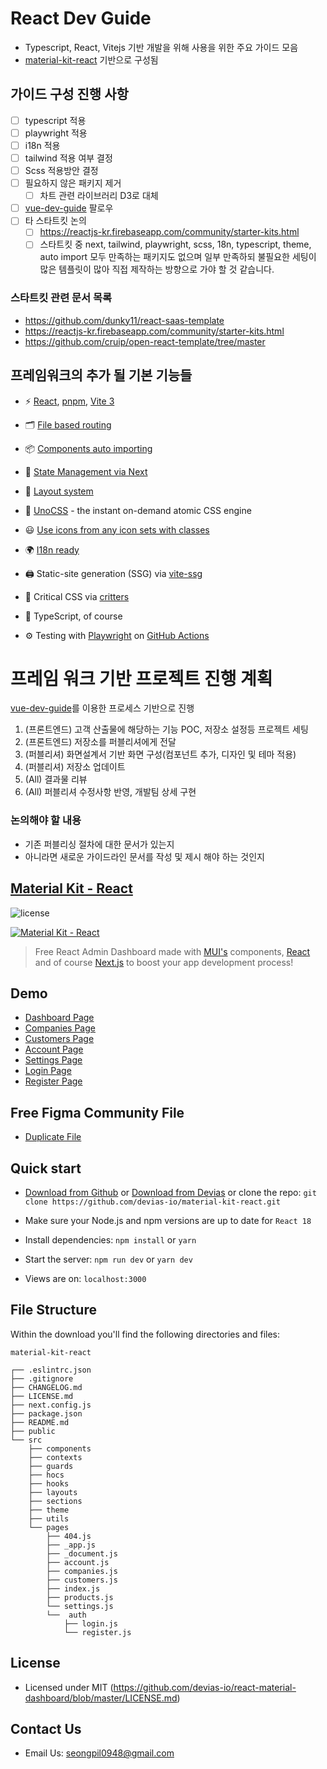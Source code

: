 # React Dev Guide
- Typescript, React, Vitejs 기반 개발을 위해 사용을 위한 주요 가이드 모음
- [material-kit-react](https://github.com/devias-io/material-kit-react) 기반으로 구성됨

## 가이드 구성 진행 사항
- [ ] typescript 적용
- [ ] playwright 적용
- [ ] i18n 적용
- [ ] tailwind 적용 여부 결정
- [ ] Scss 적용방안 결정
- [ ] 필요하지 않은 패키지 제거
  - [ ] 차트 관련 라이브러리 D3로 대체
- [ ] [vue-dev-guide](https://github.com/socketbear/vue-dev-guide) 팔로우
- [ ] 타 스타트킷 논의
  - [ ] https://reactjs-kr.firebaseapp.com/community/starter-kits.html
  - [ ] 스타트킷 중 next, tailwind, playwright, scss, 18n, typescript, theme, auto import 모두 만족하는 패키지도 없으며
  일부 만족하되 불필요한 세팅이 많은 템플릿이 많아 직접 제작하는 방향으로 가야 할 것 같습니다.

### 스타트킷 관련 문서 목록
- https://github.com/dunky11/react-saas-template
- https://reactjs-kr.firebaseapp.com/community/starter-kits.html
- https://github.com/cruip/open-react-template/tree/master

## 프레임워크의 추가 될 기본 기능들

- ⚡️ [React](https://react.dev/), [pnpm](https://pnpm.io/), [Vite 3](https://github.com/vitejs/vite)

- 🗂 [File based routing](./src/pages)

- 📦 [Components auto importing](./src/components)

- 🍍 [State Management via Next](https://nextjs.org/docs/getting-started/installation)

- 📑 [Layout system](./src/layouts)

<!-- - 📲 [PWA](https://github.com/antfu/vite-plugin-pwa) -->

- 🎨 [UnoCSS](https://github.com/antfu/unocss) - the instant on-demand atomic CSS engine

- 😃 [Use icons from any icon sets with classes](https://github.com/antfu/unocss/tree/main/packages/preset-icons)

- 🌍 [I18n ready](./locales)

<!-- - 🗒 [Markdown Support](https://github.com/antfu/vite-plugin-vue-markdown) -->

<!-- - 📥 [APIs auto importing](https://github.com/antfu/unplugin-auto-import) - use Composition API and others directly -->

- 🖨 Static-site generation (SSG) via [vite-ssg](https://github.com/antfu/vite-ssg)

- 🦔 Critical CSS via [critters](https://github.com/GoogleChromeLabs/critters)

- 🦾 TypeScript, of course

- ⚙️ Testing with [Playwright](https://playwright.dev/) on [GitHub Actions](https://github.com/features/actions)

# 프레임 워크 기반 프로젝트 진행 계획
[vue-dev-guide](https://github.com/socketbear/vue-dev-guide)를 이용한 프로세스 기반으로 진행
1. (프론트엔드) 고객 산출물에 해당하는 기능 POC, 저장소 설정등 프로젝트 세팅
2. (프론트엔드) 저장소를 퍼블리셔에게 전달
3. (퍼블리셔)  화면설계서 기반 화면 구성(컴포넌트 추가, 디자인 및 테마 적용)
4. (퍼블리셔)  저장소 업데이트
5. (All)    결과물 리뷰
6. (All) 	퍼블리셔 수정사항 반영, 개발팀 상세 구현

### 논의해야 할 내용
- 기존 퍼블리싱 절차에 대한 문서가 있는지
- 아니라면 새로운 가이드라인 문서를 작성 및 제시 해야 하는 것인지


## [Material Kit - React](https://material-kit-react.devias.io/)

![license](https://img.shields.io/badge/license-MIT-blue.svg)

[![Material Kit - React](https://github.com/devias-io/material-kit-react/blob/main/public/assets/thumbnail.png)](https://material-kit-react.devias.io/)

> Free React Admin Dashboard made with [MUI's](https://mui.com/?ref=devias-io)
> components, [React](https://reactjs.org/?ref=devias-io) and of
> course [Next.js](https://github.com/vercel/next.js/?ref=devias-io) to boost your app development
> process!

## Demo

- [Dashboard Page](https://material-kit-react.devias.io)
- [Companies Page](https://material-kit-react.devias.io/companies)
- [Customers Page](https://material-kit-react.devias.io/customers)
- [Account Page](https://material-kit-react.devias.io/account)
- [Settings Page](https://material-kit-react.devias.io/settings)
- [Login Page](https://material-kit-react.devias.io/auth/login)
- [Register Page](https://material-kit-react.devias.io/auth/register)

## Free Figma Community File

- [Duplicate File](https://www.figma.com/community/file/1039837897183395483/Devias-Dashboard-Design-Library-Kit)

## Quick start
- [Download from Github](https://github.com/devias-io/material-kit-react/archive/master.zip)
  or [Download from Devias](https://devias.io/products/material-kit-react) or clone the
  repo: `git clone https://github.com/devias-io/material-kit-react.git`

- Make sure your Node.js and npm versions are up to date for `React 18`

- Install dependencies: `npm install` or `yarn`

- Start the server: `npm run dev` or `yarn dev`

- Views are on: `localhost:3000`

## File Structure

Within the download you'll find the following directories and files:

```
material-kit-react

┌── .eslintrc.json
├── .gitignore
├── CHANGELOG.md
├── LICENSE.md
├── next.config.js
├── package.json
├── README.md
├── public
└── src
	├── components
	├── contexts
	├── guards
	├── hocs
	├── hooks
	├── layouts
	├── sections
	├── theme
	├── utils
	└── pages
		├── 404.js
		├── _app.js
		├── _document.js
		├── account.js
		├── companies.js
		├── customers.js
		├── index.js
		├── products.js
		└── settings.js
		└──  auth
			├── login.js
			└── register.js
```

## License
- Licensed under MIT (https://github.com/devias-io/react-material-dashboard/blob/master/LICENSE.md)

## Contact Us

- Email Us: seongpil0948@gmail.com
